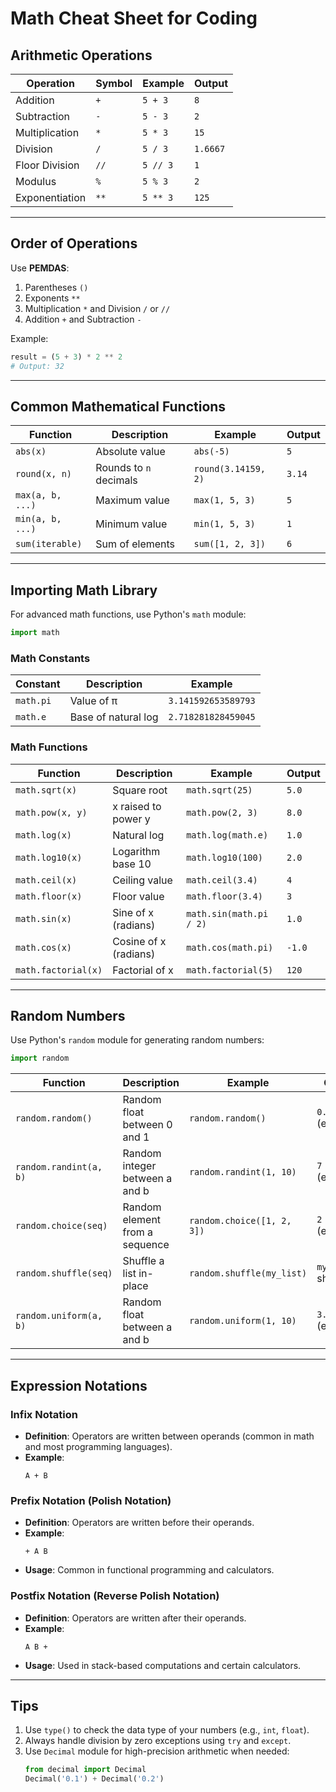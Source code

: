 # Math Cheat Sheet for Coding

## Arithmetic Operations
| Operation        | Symbol   | Example        | Output |
|------------------|----------|----------------|--------|
| Addition         | `+`      | `5 + 3`        | `8`    |
| Subtraction      | `-`      | `5 - 3`        | `2`    |
| Multiplication   | `*`      | `5 * 3`        | `15`   |
| Division         | `/`      | `5 / 3`        | `1.6667` |
| Floor Division   | `//`     | `5 // 3`       | `1`    |
| Modulus          | `%`      | `5 % 3`        | `2`    |
| Exponentiation   | `**`     | `5 ** 3`       | `125`  |

---

## Order of Operations
Use **PEMDAS**:
1. Parentheses `()`
2. Exponents `**`
3. Multiplication `*` and Division `/` or `//`
4. Addition `+` and Subtraction `-`

Example:
```python
result = (5 + 3) * 2 ** 2
# Output: 32
```

---

## Common Mathematical Functions
| Function        | Description           | Example                  | Output |
|------------------|-----------------------|--------------------------|--------|
| `abs(x)`         | Absolute value        | `abs(-5)`                | `5`    |
| `round(x, n)`    | Rounds to `n` decimals | `round(3.14159, 2)`      | `3.14` |
| `max(a, b, ...)` | Maximum value         | `max(1, 5, 3)`           | `5`    |
| `min(a, b, ...)` | Minimum value         | `min(1, 5, 3)`           | `1`    |
| `sum(iterable)`  | Sum of elements       | `sum([1, 2, 3])`         | `6`    |

---

## Importing Math Library
For advanced math functions, use Python's `math` module:
```python
import math
```

### Math Constants
| Constant         | Description           | Example         |
|------------------|-----------------------|-----------------|
| `math.pi`        | Value of π            | `3.141592653589793` |
| `math.e`         | Base of natural log   | `2.718281828459045` |

### Math Functions
| Function                  | Description                       | Example                     | Output         |
|---------------------------|-----------------------------------|-----------------------------|----------------|
| `math.sqrt(x)`            | Square root                      | `math.sqrt(25)`            | `5.0`          |
| `math.pow(x, y)`          | x raised to power y              | `math.pow(2, 3)`           | `8.0`          |
| `math.log(x)`             | Natural log                      | `math.log(math.e)`         | `1.0`          |
| `math.log10(x)`           | Logarithm base 10                | `math.log10(100)`          | `2.0`          |
| `math.ceil(x)`            | Ceiling value                    | `math.ceil(3.4)`           | `4`            |
| `math.floor(x)`           | Floor value                      | `math.floor(3.4)`          | `3`            |
| `math.sin(x)`             | Sine of x (radians)              | `math.sin(math.pi / 2)`    | `1.0`          |
| `math.cos(x)`             | Cosine of x (radians)            | `math.cos(math.pi)`        | `-1.0`         |
| `math.factorial(x)`       | Factorial of x                   | `math.factorial(5)`        | `120`          |

---

## Random Numbers
Use Python's `random` module for generating random numbers:
```python
import random
```

| Function                  | Description                       | Example                     | Output               |
|---------------------------|-----------------------------------|-----------------------------|----------------------|
| `random.random()`         | Random float between 0 and 1     | `random.random()`           | `0.54321` (example)  |
| `random.randint(a, b)`    | Random integer between a and b   | `random.randint(1, 10)`     | `7` (example)        |
| `random.choice(seq)`      | Random element from a sequence   | `random.choice([1, 2, 3])`  | `2` (example)        |
| `random.shuffle(seq)`     | Shuffle a list in-place          | `random.shuffle(my_list)`   | `my_list` shuffled   |
| `random.uniform(a, b)`    | Random float between a and b     | `random.uniform(1, 10)`     | `3.456` (example)    |

---

## Expression Notations
### Infix Notation
- **Definition**: Operators are written between operands (common in math and most programming languages).
- **Example**:
  ```
  A + B
  ```

### Prefix Notation (Polish Notation)
- **Definition**: Operators are written before their operands.
- **Example**:
  ```
  + A B
  ```
- **Usage**: Common in functional programming and calculators.

### Postfix Notation (Reverse Polish Notation)
- **Definition**: Operators are written after their operands.
- **Example**:
  ```
  A B +
  ```
- **Usage**: Used in stack-based computations and certain calculators.

---

## Tips
1. Use `type()` to check the data type of your numbers (e.g., `int`, `float`).
2. Always handle division by zero exceptions using `try` and `except`.
3. Use `Decimal` module for high-precision arithmetic when needed:
   ```python
   from decimal import Decimal
   Decimal('0.1') + Decimal('0.2')
   ```
